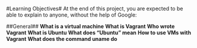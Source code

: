 #Learning Objectives#
At the end of this project, you are expected to be able to explain to anyone, without the help of Google:

##General##
**What is a virtual machine**
**What is Vagrant**
**Who wrote Vagrant**
**What is Ubuntu**
**What does “Ubuntu” mean**
**How to use VMs with Vagrant**
**What does the command uname do**
